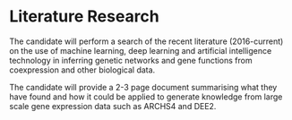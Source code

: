 # Literature Research 

The candidate will perform a search of the recent literature (2016-current) on the use of machine learning, deep learning and artificial intelligence technology in inferring genetic networks and gene functions from coexpression and other biological data.

The candidate will provide a 2-3 page document summarising what they have found and how it could be applied to generate knowledge from large scale gene expression data such as ARCHS4 and DEE2.
